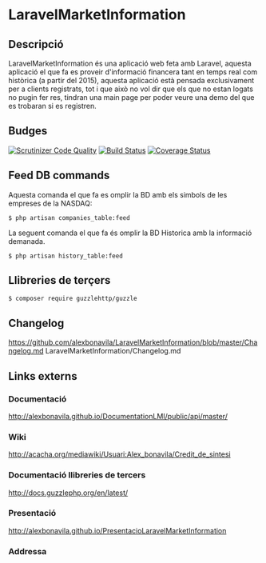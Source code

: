 # LaravelMarketInformation
## Descripció
LaravelMarketInformation és una aplicació web feta amb Laravel, aquesta aplicació el que fa es proveir d'informació financera tant en temps real com històrica (a partir del 2015), aquesta aplicació està pensada exclusivament per a clients registrats, tot i que això no vol dir que els que no estan logats no pugin fer res, tindran una main page per poder veure una demo del que es trobaran si es registren.
## Budges
[![Scrutinizer Code Quality](https://scrutinizer-ci.com/g/alexbonavila/LaravelMarketInformation/badges/quality-score.png?b=master)](https://scrutinizer-ci.com/g/alexbonavila/LaravelMarketInformation/?branch=master) [![Build Status](https://travis-ci.org/alexbonavila/LaravelMarketInformation.svg?branch=master)](https://travis-ci.org/alexbonavila/LaravelMarketInformation) [![Coverage Status](https://coveralls.io/repos/github/alexbonavila/LaravelMarketInformation/badge.svg?branch=master)](https://coveralls.io/github/alexbonavila/LaravelMarketInformation?branch=master)
## Feed DB commands
Aquesta comanda el que fa es omplir la BD amb els simbols de les empreses de la NASDAQ:

`$ php artisan companies_table:feed`

La seguent comanda el que fa és omplir la BD Historica amb la informació demanada.

`$ php artisan history_table:feed`


## Llibreries de terçers
 `$ composer require guzzlehttp/guzzle`
## Changelog
https://github.com/alexbonavila/LaravelMarketInformation/blob/master/Changelog.md
LaravelMarketInformation/Changelog.md
## Links externs
### Documentació
http://alexbonavila.github.io/DocumentationLMI/public/api/master/
### Wiki
http://acacha.org/mediawiki/Usuari:Alex_bonavila/Credit_de_sintesi
### Documentació llibreries de tercers
http://docs.guzzlephp.org/en/latest/
### Presentació
http://alexbonavila.github.io/PresentacioLaravelMarketInformation
### Addressa
